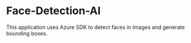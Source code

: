# Face-Detection-AI
This application uses Azure SDK to detect faces in Images and generate bounding boxes.
